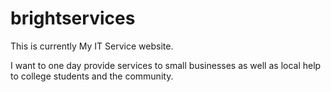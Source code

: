 # brightservices

This is currently My IT Service website.

I want to one day provide services to small businesses as well as local help to college students and the community. 
